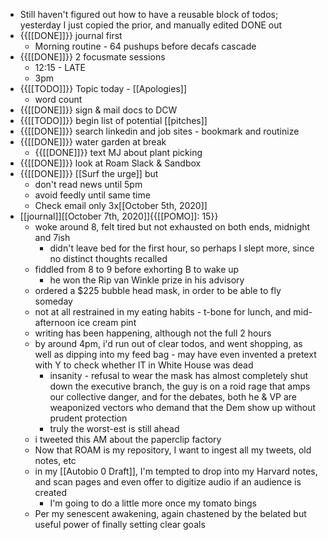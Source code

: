 - Still haven't figured out how to have a reusable block of todos; yesterday I just copied the prior, and manually edited DONE out
- {{[[DONE]]}} journal first
    - Morning routine - 64 pushups before decafs cascade
- {{[[DONE]]}} 2 focusmate sessions
    - 12:15 - LATE
    - 3pm 
- {{[[TODO]]}} Topic today - [[Apologies]]
    - word count 
- {{[[DONE]]}} sign & mail docs to DCW
- {{[[TODO]]}} begin list of potential [[pitches]]
- {{[[DONE]]}} search linkedin and job sites - bookmark and routinize
- {{[[DONE]]}} water garden at break
    - {{[[DONE]]}} text MJ about plant picking
- {{[[DONE]]}} look at Roam Slack & Sandbox
- {{[[DONE]]}} [[Surf the urge]] but 
    - don't read news until 5pm
    - avoid feedly until same time
    - Check email only 3x[[October 5th, 2020]]
- [[journal]][[October 7th, 2020]]{{[[POMO]]: 15}}
    - woke around 8, felt tired but not exhausted on both ends, midnight and 7ish
        - didn't leave bed for the first hour, so perhaps I slept more, since no distinct thoughts recalled
    - fiddled from 8 to 9 before exhorting B to wake up 
        - he won the Rip van Winkle prize in his advisory
    - ordered a $225 bubble head mask, in order to be able to fly someday
    - not at all restrained in my eating habits - t-bone for lunch, and mid-afternoon ice cream pint
    - writing has been happening, although not the full 2 hours
    - by around 4pm, i'd run out of clear todos, and went shopping, as well as dipping into my feed bag - may have even invented a pretext with Y to check whether IT in White House was dead
        - insanity - refusal to wear the mask has almost completely shut down the executive branch, the guy is on a roid rage that amps our collective danger, and for the debates, both he & VP are weaponized vectors who demand that the Dem show up without prudent protection
        - truly the worst-est is still ahead
    - i tweeted this AM about the paperclip factory
    - Now that ROAM is my repository, I want to ingest all my tweets, old notes, etc
    - in my [[Autobio 0 Draft]], I'm tempted to drop into my Harvard notes, and scan pages and even offer to digitize audio if an audience is created
        - I'm going to do a little more once my tomato bings
    - Per my senescent awakening, again chastened by the belated but useful power of finally setting clear goals

